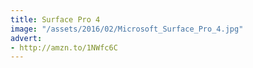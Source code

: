 ```yaml
---
title: Surface Pro 4
image: "/assets/2016/02/Microsoft_Surface_Pro_4.jpg"
advert:
- http://amzn.to/1NWfc6C
---
```


